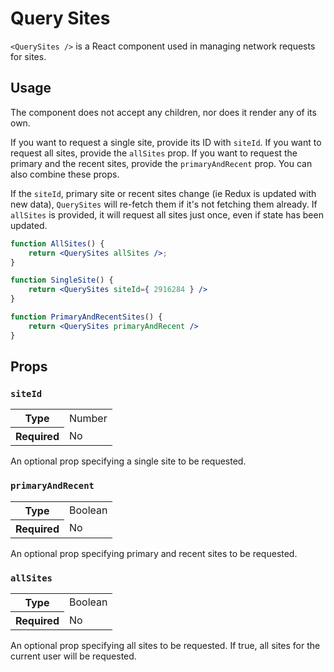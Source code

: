 Query Sites
===========================

`<QuerySites />` is a React component used in managing network requests for sites.

## Usage

The component does not accept any children, nor does it render any of its own.

If you want to request a single site, provide its ID with `siteId`. If you want to request all sites,
provide the `allSites` prop. If you want to request the primary and the recent sites, provide the
`primaryAndRecent` prop. You can also combine these props.

If the `siteId`, primary site or recent sites change (ie Redux is updated with new data), `QuerySites` will
re-fetch them if it's not fetching them already. If `allSites` is provided, it will request all sites just once,
even if state has been updated.

```jsx
function AllSites() {
	return <QuerySites allSites />;
}

function SingleSite() {
	return <QuerySites siteId={ 2916284 } />
}

function PrimaryAndRecentSites() {
	return <QuerySites primaryAndRecent />
}
```

## Props

### `siteId`

<table>
	<tr><th>Type</th><td>Number</td></tr>
	<tr><th>Required</th><td>No</td></tr>
</table>

An optional prop specifying a single site to be requested.

### `primaryAndRecent`

<table>
	<tr><th>Type</th><td>Boolean</td></tr>
	<tr><th>Required</th><td>No</td></tr>
</table>

An optional prop specifying primary and recent sites to be requested.

### `allSites`

<table>
	<tr><th>Type</th><td>Boolean</td></tr>
	<tr><th>Required</th><td>No</td></tr>
</table>

An optional prop specifying all sites to be requested. If true, all sites for the current user will be requested.

